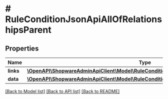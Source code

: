 # # RuleConditionJsonApiAllOfRelationshipsParent

## Properties

Name | Type | Description | Notes
------------ | ------------- | ------------- | -------------
**links** | [**\OpenAPI\ShopwareAdminApiClient\Model\RuleConditionJsonApiAllOfRelationshipsParentLinks**](RuleConditionJsonApiAllOfRelationshipsParentLinks.md) |  | [optional]
**data** | [**\OpenAPI\ShopwareAdminApiClient\Model\RuleConditionJsonApiAllOfRelationshipsParentData**](RuleConditionJsonApiAllOfRelationshipsParentData.md) |  | [optional]

[[Back to Model list]](../../README.md#models) [[Back to API list]](../../README.md#endpoints) [[Back to README]](../../README.md)
